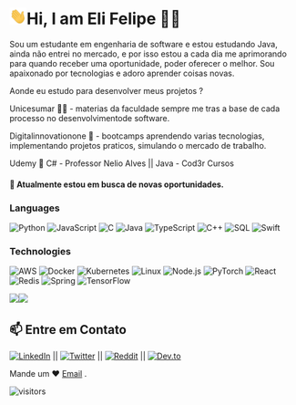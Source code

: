 
# <img src="https://raw.githubusercontent.com/ABSphreak/ABSphreak/master/gifs/Hi.gif" width="30px">Hi, I am Eli Felipe 👨‍💻

Sou um estudante em engenharia de software e estou estudando Java, ainda não entrei no mercado, e por isso estou a cada dia me aprimorando para quando receber uma oportunidade, poder oferecer o melhor. Sou apaixonado por tecnologias e adoro aprender coisas novas.

Aonde eu estudo para desenvolver meus projetos ?

Unicesumar 🧑‍🎓 - materias da faculdade sempre me tras a base de cada processo no desenvolvimentode software.

Digitalinnovationone 🚀 - bootcamps aprendendo varias tecnologias, implementando projetos praticos, simulando o mercado de trabalho.

Udemy 💜 C# - Professor Nelio Alves || Java - Cod3r Cursos


#### 🔭 Atualmente estou em busca de novas oportunidades.

### Languages

![Python](https://img.shields.io/badge/-Python-000?&logo=Python)
![JavaScript](https://img.shields.io/badge/-JavaScript-000?&logo=JavaScript)
![C](https://img.shields.io/badge/-C-000?&logo=C)
![Java](https://img.shields.io/badge/-Java-000?&logo=Java&logoColor=007396)
![TypeScript](https://img.shields.io/badge/-TypeScript-000?&logo=TypeScript)
![C++](https://img.shields.io/badge/-C++-000?&logo=c%2b%2b&logoColor=00599C)
![SQL](https://img.shields.io/badge/-SQL-000?&logo=MySQL)
![Swift](https://img.shields.io/badge/-Swift-000?&logo=Swift)

### Technologies

![AWS](https://img.shields.io/badge/-AWS-000?&logo=Amazon-AWS&logoColor=F90)
![Docker](https://img.shields.io/badge/-Docker-000?&logo=Docker)
![Kubernetes](https://img.shields.io/badge/-Kubernetes-000?&logo=Kubernetes)
![Linux](https://img.shields.io/badge/-Linux-000?&logo=Linux)
![Node.js](https://img.shields.io/badge/-Node.js-000?&logo=node.js)
![PyTorch](https://img.shields.io/badge/-PyTorch-000?&logo=PyTorch)
![React](https://img.shields.io/badge/-React-000?&logo=React)
![Redis](https://img.shields.io/badge/-Redis-000?&logo=Redis)
![Spring](https://img.shields.io/badge/-Spring-000?&logo=Spring)
![TensorFlow](https://img.shields.io/badge/-TensorFlow-000?&logo=TensorFlow)

<a href="https://www.elifelipe.ga/"><img height="137px" src="https://github-readme-stats.vercel.app/api?username=elifelipe&hide_title=true&hide_border=true&show_icons=true&include_all_commits=true&count_private=true&line_height=21&text_color=000&icon_color=000&bg_color=0,ea6161,ffc64d,fffc4d,52fa5a&theme=graywhite" /><!-- wi*quL3fcV --><img height="137px" src="https://github-readme-stats.vercel.app/api/top-langs/?username=elifelipe&hide=html&hide_title=true&hide_border=true&layout=compact&langs_count=6&exclude_repo=comp426,Redventures-Movie-Quotes&text_color=000&icon_color=fff&bg_color=0,52fa5a,4dfcff,c64dff&theme=graywhite" /></a>

## 📫 Entre em Contato
[![LinkedIn](https://img.shields.io/badge/LinkedIn-0077B5?style=for-the-badge&logo=linkedin&logoColor=white)](https://www.linkedin.com/in/eliifelipe/) || [![Twitter](https://img.shields.io/badge/Twitter-1DA1F2?style=for-the-badge&logo=twitter&logoColor=white)](https://twitter.com/elifelipesouza) || [![Reddit](https://img.shields.io/badge/Reddit-FF4500?style=for-the-badge&logo=reddit&logoColor=white)](https://www.reddit.com/user/eliifelipe) || [![Dev.to](https://img.shields.io/badge/dev.to-0A0A0A?style=for-the-badge&logo=dev.to&logoColor=white)](https://elifelipe.ga/)


 Mande um ♥ [Email](mailto:elifelipe@hotmail.com) .

![visitors](https://visitor-badge.glitch.me/badge?page_id=elifelipe/elifelipe)
